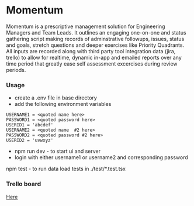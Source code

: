 # Momentum

Momentum is a prescriptive management solution for Engineering Managers and Team Leads. It outlines an engaging one-on-one and status gathering script making records of adminstrative followups, issues, status and goals, stretch questions and deeper exercises like Priority Quadrants. All inputs are recorded along with third party tool integration data (jira, trello) to allow for realtime, dynamic in-app and emailed reports over any time period that greatly ease self assessment excercises during review periods.

### Usage

- create a .env file in base directory
- add the following environment variables
```
USERNAME1 = <quoted name here>
PASSWORD1 = <quoted password here>
USERID1 = 'abcdef'
USERNAME2 = <quoted name  #2 here>
PASSWORD2 = <quoted password #2 here>
USERID2 = 'uvwxyz'
```
- npm run dev - to start ui and server
- login with either username1 or username2 and corresponding password


npm test - to run data load tests in ./test/\*.test.tsx

### Trello board
[Here](https://trello.com/invite/b/RdU9LAyR/cd8e4e945406574ebd229073e273ca1f/todo)
